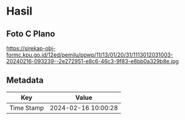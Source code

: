 # Hasil

## Foto C Plano

https://sirekap-obj-formc.kpu.go.id/12ed/pemilu/ppwp/11/13/01/20/31/1113012031003-20240216-093239--2e272951-e8c6-46c3-9f83-e6bb0a329b8e.jpg


## Metadata

| Key        | Value               |
| ---------- | ------------------- |
| Time Stamp | 2024-02-16 10:00:28 |



